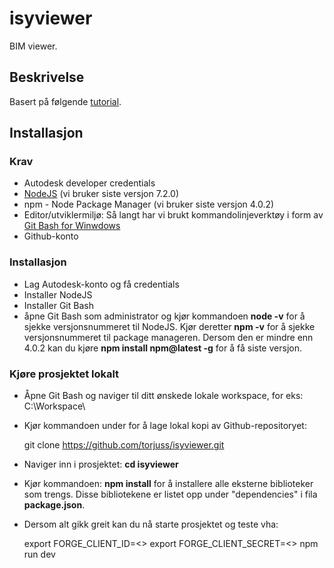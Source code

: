 # isyviewer

BIM viewer.

## Beskrivelse

Basert på følgende [tutorial](https://github.com/Autodesk-Forge/data.management-nodejs-integration.box).

## Installasjon

### Krav
- Autodesk developer credentials
- [NodeJS](https://nodejs.org/en/) (vi bruker siste versjon 7.2.0)
- npm - Node Package Manager (vi bruker siste versjon 4.0.2)
- Editor/utviklermiljø: Så langt har vi brukt kommandolinjeverktøy i form av [Git Bash for Winwdows](https://git-for-windows.github.io/)
- Github-konto

### Installasjon
- Lag Autodesk-konto og få credentials
- Installer NodeJS
- Installer Git Bash
- åpne Git Bash som administrator og kjør kommandoen <b>node -v</b> for å sjekke versjonsnummeret til NodeJS. Kjør deretter <b>npm -v</b> for å sjekke versjonsnummeret til package manageren. Dersom den er mindre enn 4.0.2 kan du kjøre <b>npm install npm@latest -g</b> for å få siste versjon.

### Kjøre prosjektet lokalt
- Åpne Git Bash og naviger til ditt ønskede lokale workspace, for eks: C:\Workspace\
- Kjør kommandoen under for å lage lokal kopi av Github-repositoryet: 

  git clone https://github.com/torjuss/isyviewer.git

- Naviger inn i prosjektet: <b>cd isyviewer</b>
- Kjør kommandoen: <b>npm install</b> for å installere alle eksterne biblioteker som trengs. Disse bibliotekene er listet opp under "dependencies" i fila <b>package.json</b>.
- Dersom alt gikk greit kan du nå starte prosjektet og teste vha:

  export FORGE_CLIENT_ID=<<YOUR CLIENT ID FROM FORGE DEVELOPER PORTAL>>
  export FORGE_CLIENT_SECRET=<<YOUR FORGE CLIENT SECRET>>
  npm run dev
